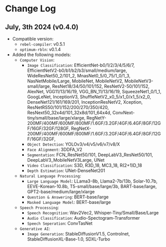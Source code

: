 # Change Log

## July, 3th 2024 (v0.4.0)
- Compatible version:
    - `rebel-compiler`: v0.5.1
    - `optimum-rbln`: v0.1.4
- Added the following models:
    - `Computer Vision`:
        - `Image Classification`: EfficientNet-b0/1/2/3/4/5/6/7, EfficientNetV2-b0/b1/b2/b3/small/medium/large, WideResNet50_2/101_2, MnasNet0_5/0_75/1_0/1_3, NasNetMobile/Large, MobileNet, MobileNetV2, MobileNetV3-small/large, ResNet18/34/50/101/152, ResNetV2-50/101/152, AlexNet, VGG11/13/16/19, VGG_BN_11/13/16/19, SqueezeNet1_0/1_1, GoogLeNet, InceptionV3, ShuffleNetV2_x0_5/x1_0/x1_5/x2_0, DenseNet121/161/169/201, InceptionResNetV2, Xception, ResNetRS50/101/152/200/270/350/420, ResNext50_32x4d/101_32x8d/101_64x4d, ConvNext-tiny/small/base/large/xlarge, RegNetY-200MF/400MF/600MF/800MF/1.6GF/3.2GF/4GF/6.4GF/8GF/12GF/16GF/32GF/128GF, RegNetX-200MF/400MF/600MF/800MF/1.6GF/3.2GF/4GF/6.4GF/8GF/12GF/16GF/32GF, 
        - `Object Detection`: YOLOv3/v4/v5/v6/v7/v8/X
        - `Face Alignment`: 3DDFA_V2
        - `Segmentation`: FCN_ResNet50/101, DeepLabV3_ResNet50/101, DeepLabV3_MobileNetV3Large, UNet
        - `Video Classification`: S3D, R3D_18, MC3_18, R(2+1)D_18
        - `Depth Estimation`: UNet-DenseNet201
    - `Natural Language Processing`:
        - `Large Language Model`: LLama3-8b, Llama2-7b/13b, Solar-10.7b, EEVE-Korean-10.8b, T5-small/base/large/3b, BART-base/large, GPT2-base/medium/large/xlarge
        - `Question & Answering`: BERT-base/large
        - `Masked Language Model`: BERT-base/large
    - `Speech Processing`:
        - `Speech Recognition`: Wav2Vec2, Whisper-Tiny/Small/Base/Large
        - `Audio Classification`: Audio-Spectogram-Transformer
        - `Speech Seperation`: ConvTasNet
    - `Generative AI`:
        - `Image Generation`: StableDiffusionV1.5, Controlnet, StableDiffusionXL-Base-1.0, SDXL-Turbo
